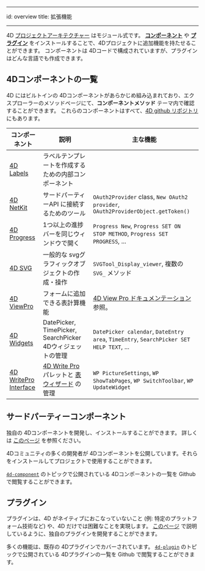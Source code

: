 - - -
id: overview title: 拡張機能
- - -

4D [プロジェクトアーキテクチャー](../Project/architecture.md) はモジュール式です。 [**コンポーネント**](../Concepts/components.md) や [**プラグイン**](../Concepts/plug-ins.md) をインストールすることで、4Dプロジェクトに追加機能を持たせることができます。 コンポーネントは 4Dコードで構成されていますが、プラグインはどんな言語でも作成できます。


## 4Dコンポーネントの一覧

4D にはビルトインの 4Dコンポーネントがあらかじめ組み込まれており、エクスプローラーのメソッドページにて、**コンポーネントメソッド** テーマ内で確認することができます。 これらのコンポーネントはすべて、[4D github リポジトリ](https://github.com/4d) にもあります。


| コンポーネント                                                              | 説明                                                                                                                                                    | 主な機能                                                                                    |
| -------------------------------------------------------------------- | ----------------------------------------------------------------------------------------------------------------------------------------------------- | --------------------------------------------------------------------------------------- |
| [4D Labels](https://github.com/4d/4D-Labels)                         | ラベルテンプレートを作成するための内部コンポーネント                                                                                                                            |                                                                                         |
| [4D NetKit](https://github.com/4d/4D-NetKit)                         | サードパーティーAPI に接続するためのツール                                                                                                                               | `OAuth2Provider` class, `New OAuth2 provider`, `OAuth2ProviderObject.getToken()`        |
| [4D Progress](https://github.com/4d/4D-Progress)                     | 1つ以上の進捗バーを同じウィンドウで開く                                                                                                                                  | `Progress New`, `Progress SET ON STOP METHOD`, `Progress SET PROGRESS`, ...             |
| [4D SVG](https://github.com/4d/4D-SVG)                               | 一般的な svgグラフィックオブジェクトの作成・操作                                                                                                                            | `SVGTool_Display_viewer`, 複数の `SVG_` メソッド                                               |
| [4D ViewPro](ViewPro/getting-started.md)                             | フォームに追加できる表計算機能                                                                                                                                       | [4D View Pro ドキュメンテーション](ViewPro/getting-started.md) 参照。                                |
| [4D Widgets](https://github.com/4d/4D-Widgets)                       | DatePicker, TimePicker, SearchPicker 4Dウィジェットの管理                                                                                                      | `DatePicker calendar`, `DateEntry area`, `TimeEntry`, `SearchPicker SET HELP TEXT`, ... |
| [4D WritePro Interface](https://github.com/4d/4D-WritePro-Interface) | [4D Write Pro](https://doc.4d.com/4Dv20/4D/20/4D-Write-Pro-Reference.100-6229455.ja.html) パレットと [表ウィザード](../WritePro/writeprointerface.md#表ウィザード) の管理 | `WP PictureSettings`, `WP ShowTabPages`, `WP SwitchToolbar`, `WP UpdateWidget`          |


## サードパーティーコンポーネント

独自の 4Dコンポーネントを開発し、インストールすることができます。 詳しくは [このページ](develop-components.md) を参照ください。

4Dコミュニティの多くの開発者が 4Dコンポーネントを公開しています。それらをインストールしてプロジェクトで使用することができます。

[`4d-component`](https://github.com/topics/4d-component) のトピックで公開されている 4Dコンポーネントの一覧を Github で閲覧することができます。


## プラグイン

プラグインは、4D がネイティブにおこなっていないこと (例: 特定のプラットフォーム技術など) や、4D だけでは困難なことを実現します。 [このページ](develop-plug-ins.md) で説明しているように、独自のプラグインを開発することができます。

多くの機能は、既存の 4Dプラグインでカバーされています。 [`4d-plugin`](https://github.com/topics/4d-plugin) のトピックで公開されている 4Dプラグインの一覧を Github で閲覧することができます。



